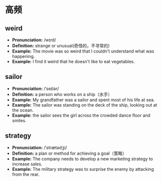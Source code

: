# 高频

## weird

- **Pronunciation:** /wɪrd/
- **Definition:** strange or unusual(奇怪的，不寻常的)
- **Example:** The movie was so weird that I couldn't understand what was happening.
- **Example:** I find it weird that he doesn't like to eat vegetables.

## sailor

- **Pronunciation:** /ˈseɪlər/
- **Definition:** a person who works on a ship（水手）
- **Example:** My grandfather was a sailor and spent most of his life at sea.
- **Example:** The sailor was standing on the deck of the ship, looking out at the ocean.
- **Example:** the sailor sees the girl across the crowded dance floor and smiles.

## strategy

- **Pronunciation:** /ˈstrætədʒi/
- **Definition:** a plan or method for achieving a goal（策略）
- **Example:** The company needs to develop a new marketing strategy to increase sales.
- **Example:** The military strategy was to surprise the enemy by attacking from the rear.

##
